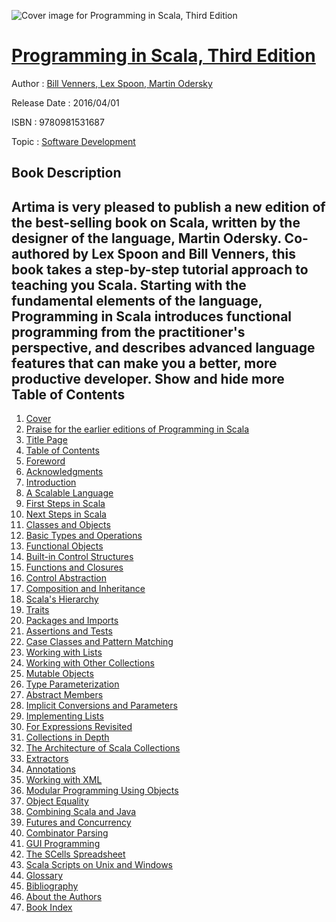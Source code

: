 ![Cover image for Programming in Scala, Third Edition](https://imgdetail.ebookreading.net/cover/cover/software_development/EB9780981531687.jpg)

[Programming in Scala, Third Edition](https://ebookreading.net/view/book/Programming+in+Scala%2C+Third+Edition-EB9780981531687_1.html "Programming in Scala, Third Edition")
====================================================================================================================

Author : [Bill Venners](https://ebookreading.net/search/author/Bill+Venners),[ Lex Spoon](https://ebookreading.net/search/author/+Lex+Spoon),[ Martin Odersky](https://ebookreading.net/search/author/+Martin+Odersky)

Release Date : 2016/04/01

ISBN : 9780981531687

Topic : [Software Development](https://ebookreading.net/search/category/software-development)

Book Description
-----------------

 Artima is very pleased to publish a new edition of the best-selling book on Scala, written by the designer of the language, Martin Odersky. Co-authored by Lex Spoon and Bill Venners, this book takes a step-by-step tutorial approach to teaching you Scala. Starting with the fundamental elements of the language, Programming in Scala introduces functional programming from the practitioner's perspective, and describes advanced language features that can make you a better, more productive developer.        Show and hide more                
Table of Contents
-----------------

1. [Cover](https://ebookreading.net/view/book/Programming+in+Scala%2C+Third+Edition-EB9780981531687_1.html)
1. [Praise for the earlier editions of Programming in Scala](https://ebookreading.net/view/book/Programming+in+Scala%2C+Third+Edition-EB9780981531687_3.html)
1. [Title Page](https://ebookreading.net/view/book/Programming+in+Scala%2C+Third+Edition-EB9780981531687_3.html#titlepage)
1. [Table of Contents](https://ebookreading.net/view/book/Programming+in+Scala%2C+Third+Edition-EB9780981531687_4.html)
1. [Foreword](https://ebookreading.net/view/book/Programming+in+Scala%2C+Third+Edition-EB9780981531687_5.html)
1. [Acknowledgments](https://ebookreading.net/view/book/Programming+in+Scala%2C+Third+Edition-EB9780981531687_6.html)
1. [Introduction](https://ebookreading.net/view/book/Programming+in+Scala%2C+Third+Edition-EB9780981531687_7.html)
1. [A Scalable Language](https://ebookreading.net/view/book/Programming+in+Scala%2C+Third+Edition-EB9780981531687_8.html)
1. [First Steps in Scala](https://ebookreading.net/view/book/Programming+in+Scala%2C+Third+Edition-EB9780981531687_9.html)
1. [Next Steps in Scala](https://ebookreading.net/view/book/Programming+in+Scala%2C+Third+Edition-EB9780981531687_10.html)
1. [Classes and Objects](https://ebookreading.net/view/book/Programming+in+Scala%2C+Third+Edition-EB9780981531687_11.html)
1. [Basic Types and Operations](https://ebookreading.net/view/book/Programming+in+Scala%2C+Third+Edition-EB9780981531687_12.html)
1. [Functional Objects](https://ebookreading.net/view/book/Programming+in+Scala%2C+Third+Edition-EB9780981531687_13.html)
1. [Built-in Control Structures](https://ebookreading.net/view/book/Programming+in+Scala%2C+Third+Edition-EB9780981531687_14.html)
1. [Functions and Closures](https://ebookreading.net/view/book/Programming+in+Scala%2C+Third+Edition-EB9780981531687_15.html)
1. [Control Abstraction](https://ebookreading.net/view/book/Programming+in+Scala%2C+Third+Edition-EB9780981531687_16.html)
1. [Composition and Inheritance](https://ebookreading.net/view/book/Programming+in+Scala%2C+Third+Edition-EB9780981531687_17.html)
1. [Scala&#39;s Hierarchy](https://ebookreading.net/view/book/Programming+in+Scala%2C+Third+Edition-EB9780981531687_18.html)
1. [Traits](https://ebookreading.net/view/book/Programming+in+Scala%2C+Third+Edition-EB9780981531687_19.html)
1. [Packages and Imports](https://ebookreading.net/view/book/Programming+in+Scala%2C+Third+Edition-EB9780981531687_20.html)
1. [Assertions and Tests](https://ebookreading.net/view/book/Programming+in+Scala%2C+Third+Edition-EB9780981531687_21.html)
1. [Case Classes and Pattern Matching](https://ebookreading.net/view/book/Programming+in+Scala%2C+Third+Edition-EB9780981531687_22.html)
1. [Working with Lists](https://ebookreading.net/view/book/Programming+in+Scala%2C+Third+Edition-EB9780981531687_23.html)
1. [Working with Other Collections](https://ebookreading.net/view/book/Programming+in+Scala%2C+Third+Edition-EB9780981531687_24.html)
1. [Mutable Objects](https://ebookreading.net/view/book/Programming+in+Scala%2C+Third+Edition-EB9780981531687_25.html)
1. [Type Parameterization](https://ebookreading.net/view/book/Programming+in+Scala%2C+Third+Edition-EB9780981531687_26.html)
1. [Abstract Members](https://ebookreading.net/view/book/Programming+in+Scala%2C+Third+Edition-EB9780981531687_27.html)
1. [Implicit Conversions and Parameters](https://ebookreading.net/view/book/Programming+in+Scala%2C+Third+Edition-EB9780981531687_28.html)
1. [Implementing Lists](https://ebookreading.net/view/book/Programming+in+Scala%2C+Third+Edition-EB9780981531687_29.html)
1. [For Expressions Revisited](https://ebookreading.net/view/book/Programming+in+Scala%2C+Third+Edition-EB9780981531687_30.html)
1. [Collections in Depth](https://ebookreading.net/view/book/Programming+in+Scala%2C+Third+Edition-EB9780981531687_31.html)
1. [The Architecture of Scala Collections](https://ebookreading.net/view/book/Programming+in+Scala%2C+Third+Edition-EB9780981531687_32.html)
1. [Extractors](https://ebookreading.net/view/book/Programming+in+Scala%2C+Third+Edition-EB9780981531687_33.html)
1. [Annotations](https://ebookreading.net/view/book/Programming+in+Scala%2C+Third+Edition-EB9780981531687_34.html)
1. [Working with XML](https://ebookreading.net/view/book/Programming+in+Scala%2C+Third+Edition-EB9780981531687_35.html)
1. [Modular Programming Using Objects](https://ebookreading.net/view/book/Programming+in+Scala%2C+Third+Edition-EB9780981531687_36.html)
1. [Object Equality](https://ebookreading.net/view/book/Programming+in+Scala%2C+Third+Edition-EB9780981531687_37.html)
1. [Combining Scala and Java](https://ebookreading.net/view/book/Programming+in+Scala%2C+Third+Edition-EB9780981531687_38.html)
1. [Futures and Concurrency](https://ebookreading.net/view/book/Programming+in+Scala%2C+Third+Edition-EB9780981531687_39.html)
1. [Combinator Parsing](https://ebookreading.net/view/book/Programming+in+Scala%2C+Third+Edition-EB9780981531687_40.html)
1. [GUI Programming](https://ebookreading.net/view/book/Programming+in+Scala%2C+Third+Edition-EB9780981531687_41.html)
1. [The SCells Spreadsheet](https://ebookreading.net/view/book/Programming+in+Scala%2C+Third+Edition-EB9780981531687_42.html)
1. [Scala Scripts on Unix and Windows](https://ebookreading.net/view/book/Programming+in+Scala%2C+Third+Edition-EB9780981531687_43.html)
1. [Glossary](https://ebookreading.net/view/book/Programming+in+Scala%2C+Third+Edition-EB9780981531687_44.html#glossaryanchor)
1. [Bibliography](https://ebookreading.net/view/book/Programming+in+Scala%2C+Third+Edition-EB9780981531687_45.html#biblioanchor)
1. [About the Authors](https://ebookreading.net/view/book/Programming+in+Scala%2C+Third+Edition-EB9780981531687_46.html)
1. [Book Index](https://ebookreading.net/view/book/Programming+in+Scala%2C+Third+Edition-EB9780981531687_47.html#indexanchor)
